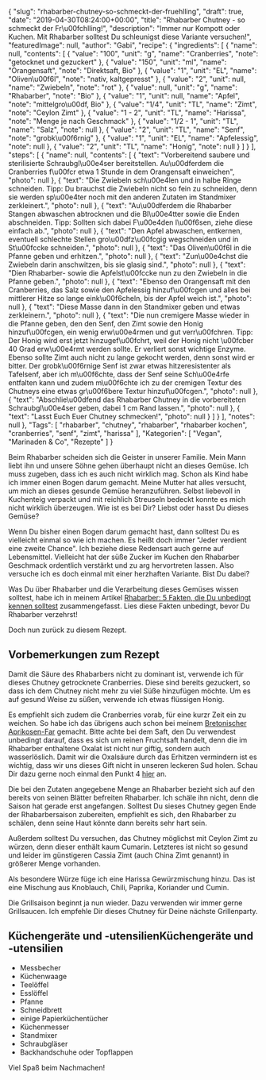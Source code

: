 {
    "slug": "rhabarber-chutney-so-schmeckt-der-fruehlling",
    "draft": true,
    "date": "2019-04-30T08:24:00+00:00",
    "title": "Rhabarber Chutney  - so schmeckt der Fr\u00fchlling!",
    "description": "Immer nur Kompott oder Kuchen. Mit Rhabarber solltest Du schleunigst diese Variante versuchen!",
    "featuredImage": null,
    "author": "Gabi",
    "recipe": {
        "ingredients": [
            {
                "name": null,
                "contents": [
                    {
                        "value": "100",
                        "unit": "g",
                        "name": "Cranberries",
                        "note": "getocknet und gezuckert"
                    },
                    {
                        "value": "150",
                        "unit": "ml",
                        "name": "Orangensaft",
                        "note": "Direktsaft, Bio"
                    },
                    {
                        "value": "1",
                        "unit": "EL",
                        "name": "Oliven\u00f6l",
                        "note": "nativ, kaltgepresst"
                    },
                    {
                        "value": "2",
                        "unit": null,
                        "name": "Zwiebeln",
                        "note": "rot"
                    },
                    {
                        "value": null,
                        "unit": "g",
                        "name": "Rhabarber",
                        "note": "Bio"
                    },
                    {
                        "value": "1",
                        "unit": null,
                        "name": "Apfel",
                        "note": "mittelgro\u00df, Bio"
                    },
                    {
                        "value": "1\/4",
                        "unit": "TL",
                        "name": "Zimt",
                        "note": "Ceylon Zimt"
                    },
                    {
                        "value": "1 - 2",
                        "unit": "TL",
                        "name": "Harissa",
                        "note": "Menge je nach Geschmack"
                    },
                    {
                        "value": "1\/2 - 1",
                        "unit": "TL",
                        "name": "Salz",
                        "note": null
                    },
                    {
                        "value": "2",
                        "unit": "TL",
                        "name": "Senf",
                        "note": "grobk\u00f6rnig"
                    },
                    {
                        "value": "1",
                        "unit": "EL",
                        "name": "Apfelessig",
                        "note": null
                    },
                    {
                        "value": "2",
                        "unit": "TL",
                        "name": "Honig",
                        "note": null
                    }
                ]
            }
        ],
        "steps": [
            {
                "name": null,
                "contents": [
                    {
                        "text": "Vorbereitend saubere und sterilisierte Schraubgl\u00e4ser bereitstellen. Au\u00dferdem die Cranberries f\u00fcr etwa 1 Stunde in dem Orangensaft einweichen",
                        "photo": null
                    },
                    {
                        "text": "Die Zwiebeln sch\u00e4len und in halbe Ringe schneiden. Tipp: Du brauchst die Zwiebeln nicht so fein zu schneiden, denn sie werden sp\u00e4ter noch mit den anderen Zutaten im Standmixer zerkleinert.",
                        "photo": null
                    },
                    {
                        "text": "Au\u00dferdem die  Rhabarber Stangen abwaschen abtrocknen und die Bl\u00e4tter sowie die Enden abschneiden. Tipp: Sollten sich dabei F\u00e4den l\u00f6sen, ziehe diese einfach ab.",
                        "photo": null
                    },
                    {
                        "text": "Den Apfel abwaschen, entkernen, eventuell schlechte Stellen gro\u00dfz\u00fcgig wegschneiden und in St\u00fccke schneiden.",
                        "photo": null
                    },
                    {
                        "text": "Das Oliven\u00f6l in die Pfanne geben und erhitzen.",
                        "photo": null
                    },
                    {
                        "text": "Zun\u00e4chst die Zwiebeln darin anschwitzen, bis sie glasig sind.",
                        "photo": null
                    },
                    {
                        "text": "Dien Rhabarber- sowie die Apfelst\u00fccke nun zu den Zwiebeln in die Pfanne geben.",
                        "photo": null
                    },
                    {
                        "text": "Ebenso den Orangensaft mit den Cranberries, das Salz sowie den Apfelessig hinzuf\u00fcgen und alles bei mittlerer Hitze so lange eink\u00f6cheln, bis der Apfel weich ist.",
                        "photo": null
                    },
                    {
                        "text": "Diese Masse dann in den Standmixer geben und etwas zerkleinern.",
                        "photo": null
                    },
                    {
                        "text": "Die nun cremigere Masse wieder in die Pfanne geben, den den Senf, den Zimt sowie den Honig hinzuf\u00fcgen, ein wenig erw\u00e4rmen und gut verr\u00fchren. Tipp: Der Honig wird erst jetzt hinzugef\u00fchrt, weil der Honig nicht \u00fcber 40 Grad erw\u00e4rmt werden sollte. Er verliert sonst wichtige Enzyme. Ebenso sollte Zimt auch nicht zu lange gekocht werden, denn sonst wird er bitter. Der grobk\u00f6rnige Senf ist zwar etwas hitzeresistenter als Tafelsenf, aber ich m\u00f6chte, dass der Senf seine Sch\u00e4rfe entfalten kann und zudem m\u00f6chte ich zu der cremigen Textur des Chutneys eine etwas gr\u00f6bere Textur hinzuf\u00fcgen.",
                        "photo": null
                    },
                    {
                        "text": "Abschlie\u00dfend das Rhabarber Chutney in die vorbereiteten Schraubgl\u00e4ser geben, dabei 1 cm Rand lassen.",
                        "photo": null
                    },
                    {
                        "text": "Lasst Euch Euer Chutney schmecken!",
                        "photo": null
                    }
                ]
            }
        ],
        "notes": null
    },
    "Tags": [
        "rhabarber",
        "chutney",
        "rhabarber",
        "rhabarber kochen",
        "cranberries",
        "senf",
        "zimt",
        "harissa"
    ],
    "Kategorien": [
        "Vegan",
        "Marinaden & Co",
        "Rezepte"
    ]
}

Beim Rhabarber scheiden sich die Geister in unserer Familie. Mein Mann liebt ihn und unsere Söhne gehen überhaupt nicht an dieses Gemüse. Ich muss zugeben, dass ich es auch nicht wirklich mag. Schon als Kind habe ich immer einen Bogen darum gemacht. Meine Mutter hat alles versucht, um mich an dieses gesunde Gemüse heranzuführen. Selbst liebevoll in Kuchenteig verpackt und mit reichlich Streuseln bedeckt konnte es mich nicht wirklich überzeugen. Wie ist es bei Dir? Liebst oder hasst Du dieses Gemüse?

Wenn Du bisher einen Bogen darum gemacht hast, dann solltest Du es vielleicht einmal so wie ich machen. Es heißt doch immer "Jeder verdient eine zweite Chance". Ich beziehe diese Redensart auch gerne auf Lebensmittel. Vielleicht hat der süße Zucker im Kuchen den Rhabarber Geschmack ordentlich verstärkt und zu arg hervortreten lassen. Also versuche ich es doch einmal mit einer herzhaften Variante. Bist Du dabei?

Was Du über Rhabarber und die Verarbeitung dieses Gemüses wissen solltest, habe ich in meinem Artikel [Rhabarber: 5 Fakten, die Du unbedingt kennen solltest](https://kochfokus.de/artikel/rhabarber-5-fakten-die-du-unbedingt-kennen-solltest/ "Rhabarber: 5 Fakten, die Du unbedingt kennen solltest") zusammengefasst. Lies diese Fakten unbedingt, bevor Du Rhabarber verzehrst!

Doch nun zurück zu diesem Rezept.

## Vorbemerkungen zum Rezept

Damit die Säure des Rhabarbers nicht zu dominant ist, verwende ich für dieses Chutney getrocknete Cranberries. Diese sind bereits gezuckert, so dass ich dem Chutney nicht mehr zu viel Süße hinzufügen möchte. Um es auf gesund Weise zu süßen, verwende ich etwas flüssigen Honig.

Es empfiehlt sich zudem die Cranberries vorab, für eine kurzr Zeit ein zu weichen. So habe ich das übrigens auch schon bei meinem [Bretonischer Aprikosen-Far](https://kochfokus.de/artikel/bretonischer-aprikosen-far/ "Bretonischer Aprikosen-Far") gemacht. Bitte achte bei dem Saft, den Du verwendest unbedingt darauf, dass es sich um reinen Fruchtsaft handelt, denn die im Rhabarber enthaltene Oxalat ist nicht nur giftig, sondern auch wasserlöslich. Damit wir die Oxalsäure durch das Erhitzen vermindern ist es wichtig, dass wir uns dieses Gift nicht in unseren leckeren Sud holen. Schau Dir dazu gerne noch einmal den Punkt 4 [hier](https://kochfokus.de/artikel/rhabarber-5-fakten-die-du-unbedingt-kennen-solltest/ "hier") an.

Die bei den Zutaten angegebene Menge an Rhabarber bezieht sich auf den bereits von seinen Blätter befreiten Rhabarber. Ich schäle ihn nicht, denn die Saison hat gerade erst angefangen. Solltest Du sieses Chutney gegen Ende der Rhabarbersaison zubereiten, empfiehlt es sich, den Rhabarber zu schälen, denn seine Haut könnte dann bereits sehr hart sein.

Außerdem solltest Du versuchen, das Chutney möglichst mit Ceylon Zimt zu würzen, denn dieser enthält kaum Cumarin. Letzteres ist nicht so gesund und leider im günstigeren Cassia Zimt (auch China Zimt genannt) in größerer Menge vorhanden.

Als besondere Würze füge ich eine Harissa Gewürzmischung hinzu. Das ist eine Mischung aus Knoblauch, Chili, Paprika, Koriander und Cumin.

Die Grillsaison beginnt ja nun wieder. Dazu verwenden wir immer gerne Grillsaucen. Ich empfehle Dir dieses Chutney für Deine  nächste Grillenparty.

## Küchengeräte und -utensilienKüchengeräte und -utensilien

- Messbecher
- Küchenwaage
- Teelöffel
- Esslöffel
- Pfanne
- Schneidbrett
- einige Papierküchentücher
- Küchenmesser
- Standmixer
- Schraubgläser
- Backhandschuhe oder Topflappen

Viel Spaß beim Nachmachen!